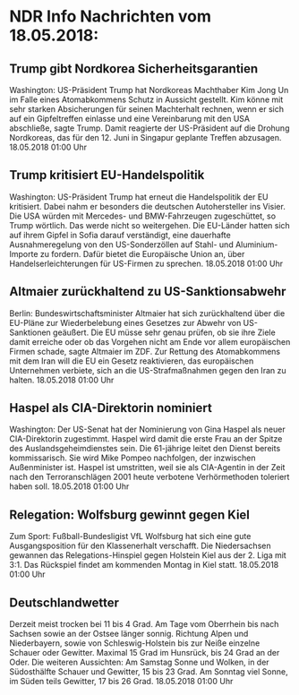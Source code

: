 # NDR Info Nachrichten vom 18.05.2018:


## Trump gibt Nordkorea Sicherheitsgarantien
Washington: US-Präsident Trump hat Nordkoreas Machthaber Kim Jong Un im Falle eines Atomabkommens Schutz in Aussicht gestellt. Kim könne mit sehr starken Absicherungen für seinen Machterhalt rechnen, wenn er sich auf ein Gipfeltreffen einlasse und eine Vereinbarung mit den USA abschließe, sagte Trump. Damit reagierte der US-Präsident auf die Drohung Nordkoreas, das für den 12. Juni in Singapur geplante Treffen abzusagen. 18.05.2018 01:00 Uhr 

## Trump kritisiert EU-Handelspolitik
Washington: US-Präsident Trump hat erneut die Handelspolitik der EU kritisiert. Dabei nahm er besonders die deutschen Autohersteller ins Visier. Die USA würden mit Mercedes- und BMW-Fahrzeugen zugeschüttet, so Trump wörtlich. Das werde nicht so weitergehen. Die EU-Länder hatten sich auf ihrem Gipfel in Sofia darauf verständigt, eine dauerhafte Ausnahmeregelung von den US-Sonderzöllen auf Stahl- und Aluminium-Importe zu fordern. Dafür bietet die Europäische Union an, über Handelserleichterungen für US-Firmen zu sprechen. 18.05.2018 01:00 Uhr 

## Altmaier zurückhaltend zu US-Sanktionsabwehr
Berlin: Bundeswirtschaftsminister Altmaier hat sich zurückhaltend über die EU-Pläne zur Wiederbelebung eines Gesetzes zur Abwehr von US-Sanktionen geäußert. Die EU müsse sehr genau prüfen, ob sie ihre Ziele damit erreiche oder ob das Vorgehen nicht am Ende vor allem europäischen Firmen schade, sagte Altmaier im ZDF. Zur Rettung des Atomabkommens mit dem Iran will die EU ein Gesetz reaktivieren, das europäischen Unternehmen verbiete, sich an die US-Strafmaßnahmen gegen den Iran zu halten. 18.05.2018 01:00 Uhr 

## Haspel als CIA-Direktorin nominiert
Washington: Der US-Senat hat der Nominierung von Gina Haspel als neuer CIA-Direktorin zugestimmt. Haspel wird damit die erste Frau an der Spitze des Auslandsgeheimdienstes sein. Die 61-jährige leitet den Dienst bereits kommissarisch. Sie wird Mike Pompeo nachfolgen, der inzwischen Außenminister ist. Haspel ist umstritten, weil sie als CIA-Agentin in der Zeit nach den Terroranschlägen 2001 heute verbotene Verhörmethoden toleriert haben soll. 18.05.2018 01:00 Uhr 

## Relegation: Wolfsburg gewinnt gegen Kiel
Zum Sport: Fußball-Bundesligist VfL Wolfsburg hat sich eine gute Ausgangsposition für den Klassenerhalt verschafft. Die Niedersachsen gewannen das Relegations-Hinspiel gegen Holstein Kiel aus der 2. Liga mit 3:1. Das Rückspiel findet am kommenden Montag in Kiel statt. 18.05.2018 01:00 Uhr 

## Deutschlandwetter
Derzeit meist trocken bei 11 bis 4 Grad. Am Tage vom Oberrhein bis nach Sachsen sowie an der Ostsee länger sonnig. Richtung Alpen und Niederbayern, sowie von Schleswig-Holstein bis zur Neiße einzelne Schauer oder Gewitter. Maximal 15 Grad im Hunsrück, bis 24 Grad an der Oder. Die weiteren Aussichten: Am Samstag Sonne und Wolken, in der Südosthälfte Schauer und Gewitter, 15 bis 23 Grad. Am Sonntag viel Sonne, im Süden teils Gewitter, 17 bis 26 Grad. 18.05.2018 01:00 Uhr 
